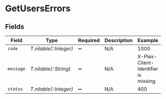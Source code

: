 # GetUsersErrors


## Fields

| Field                               | Type                                | Required                            | Description                         | Example                             |
| ----------------------------------- | ----------------------------------- | ----------------------------------- | ----------------------------------- | ----------------------------------- |
| `code`                              | *T.nilable(::Integer)*              | :heavy_minus_sign:                  | N/A                                 | 1000                                |
| `message`                           | *T.nilable(::String)*               | :heavy_minus_sign:                  | N/A                                 | X-Plex-Client-Identifier is missing |
| `status`                            | *T.nilable(::Integer)*              | :heavy_minus_sign:                  | N/A                                 | 400                                 |